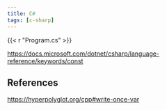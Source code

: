 ```yaml
---
title: C#
tags: [c-sharp]
---
```


{{< r "Program.cs" >}}

<https://docs.microsoft.com/dotnet/csharp/language-reference/keywords/const>

## References

<https://hyperpolyglot.org/cpp#write-once-var>
